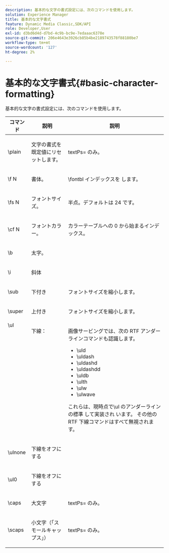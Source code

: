 ```yaml
---
description: 基本的な文字の書式設定には、次のコマンドを使用します。
solution: Experience Manager
title: 基本的な文字書式
feature: Dynamic Media Classic,SDK/API
role: Developer,User
exl-id: d3bd6d4d-d7bd-4c9b-bc9e-7edaaac6378e
source-git-commit: 206e4643e3926cb85b4be2189743578f88180be7
workflow-type: tm+mt
source-wordcount: '127'
ht-degree: 2%

---
```


# 基本的な文字書式{#basic-character-formatting}

基本的な文字の書式設定には、次のコマンドを使用します。

<table id="table_65415B84652F4E7497299AD90AE7C191"> 
 <thead> 
  <tr> 
   <th class="entry"> コマンド </th> 
   <th class="entry"> 説明 </th> 
   <th class="entry"> 説明 </th> 
  </tr> 
 </thead>
 <tbody> 
  <tr> 
   <td> <span class="codeph"> \plain </span> </td> 
   <td> <p>文字の書式を既定値にリセットします。 </p> </td> 
   <td> <p> <span class="codeph"> textPs= </span> のみ。 </p> </td> 
  </tr> 
  <tr> 
   <td> <span class="codeph"> \f <span class="varname"> N </span> </span> </td> 
   <td> <p>書体。 </p> </td> 
   <td> <p> \fontbl <span class="codeph"> インデックスを </span> します。 </p> </td> 
  </tr> 
  <tr> 
   <td> <span class="codeph"> \fs <span class="varname"> N </span> </span> </td> 
   <td> <p>フォントサイズ。 </p> </td> 
   <td> <p>半点。デフォルトは 24 です。 </p> </td> 
  </tr> 
  <tr> 
   <td> <span class="codeph"> \cf <span class="varname"> N </span> </span> </td> 
   <td> <p>フォントカラー。 </p> </td> 
   <td> <p>カラーテーブルへの 0 から始まるインデックス。 </p> </td> 
  </tr> 
  <tr> 
   <td> <span class="codeph"> \b </span> </td> 
   <td> <p>太字。 </p> </td> 
   <td> <p> </p> </td> 
  </tr> 
  <tr> 
   <td> <span class="codeph"> \i </span> </td> 
   <td> <p>斜体 </p> </td> 
   <td> <p> </p> </td> 
  </tr> 
  <tr> 
   <td> <span class="codeph"> \sub </span> </td> 
   <td> <p>下付き </p> </td> 
   <td> <p>フォントサイズを縮小します。 </p> </td> 
  </tr> 
  <tr> 
   <td> <span class="codeph"> \super </span> </td> 
   <td> <p>上付き </p> </td> 
   <td> <p>フォントサイズを縮小します。 </p> </td> 
  </tr> 
  <tr valign="top"> 
   <td> <span class="codeph"> \ul </span> </td> 
   <td> <p>下線： </p> </td> 
   <td> <p>画像サービングでは、次の RTF アンダーラインコマンドも認識します。 </p> <p> 
     <ul id="ul_EF2077DD51F94E2E94D8F1FA661F95DE"> 
      <li id="li_F9382148CCCC4A6AB373DD96D28B71EE"> <span class="codeph"> \uld </span> </li> 
      <li id="li_141276B2082E4AD0A8C7D3BDDADD6EE2"> <span class="codeph"> \uldash </span> </li> 
      <li id="li_32CE2C69EEFE462FB21F49FF52A65B0B"> <span class="codeph"> \uldashd </span> </li> 
      <li id="li_DCF3CD4F884845A5A6B84BDD8DB3A572"> <span class="codeph"> \uldashdd </span> </li> 
      <li id="li_FDEF96CCE14D41BDB878AADCFF73068F"> <span class="codeph"> \uldb </span> </li> 
      <li id="li_482CCC6F5D8544CCA69DF2A070097ABD"> <span class="codeph"> \ulth </span> </li> 
      <li id="li_F11C79A6640B4C0684CA5D9733E49F43"> <span class="codeph"> \ulw </span> </li> 
      <li id="li_84F94D17372B4C0494A9F8AEC951C556"> <span class="codeph"> \ulwave </span> </li> 
     </ul> </p> <p>これらは、現時点で\ul のアンダーラインの標準 <span class="codeph"> して実装され </span> います。 その他の RTF 下線コマンドはすべて無視されます。 </p> </td> 
  </tr> 
  <tr> 
   <td> <span class="codeph"> \ulnone </span> </td> 
   <td> <p>下線をオフにする </p> </td> 
   <td> <p> </p> </td> 
  </tr> 
  <tr> 
   <td> <span class="codeph"> \ul0 </span> </td> 
   <td> <p>下線をオフにする </p> </td> 
   <td> <p> </p> </td> 
  </tr> 
  <tr> 
   <td> <span class="codeph"> \caps </span> </td> 
   <td> <p>大文字 </p> </td> 
   <td> <p> <span class="codeph"> textPs= </span> のみ。 </p> </td> 
  </tr> 
  <tr> 
   <td> <span class="codeph"> \scaps </span> </td> 
   <td> <p>小文字（「スモールキャップス」） </p> </td> 
   <td> <p> <span class="codeph"> textPs= </span> のみ。 </p> </td> 
  </tr> 
 </tbody> 
</table>
